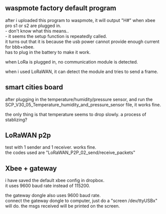 waspmote factory default program
------------------------------------

after i uploaded this program to waspmote, it will output "H#" when xbee pro s1 or s2 are plugged in.  
	- don't know what this means..  
	- it seems the setup function is repeatedly called.  
it turns out that it is because the usb power cannot provide enough current for bbb+xbee.  
has to plug in the battery to make it work.

when LoRa is plugged in, no communication module is detected.

when i used LoRaWAN, it can detect the module and tries to send a frame.


smart cities board
-------------------------

after plugging in the temperature/humidity/pressure sensor, and run the SCP_V30_05_Temperature_humidity_and_pressure_sensor file,
it works fine.

the only thing is that temperature seems to drop slowly.
a process of stablizing?


LoRaWAN p2p
------------------

test with 1 sender and 1 receiver. works fine.  
the codes used are "LoRaWAN_P2P_02_send/receive_packets"


Xbee + gateway
--------------------

i have saved the default xbee config in dropbox.  
it uses 9600 baud rate instead of 115200.

the gateway dongle also uses 9600 baud rate.  
connect the gateway dongle to computer, just do a "screen /dev/ttyUSBx" will do.
the msgs received will be printed on the screen.
